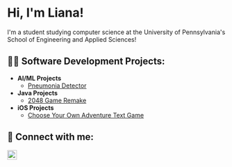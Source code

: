 <h1>Hi, I'm Liana!</h1>
I'm a student studying computer science at the University of Pennsylvania's School of Engineering and Applied Sciences!

<h2>👨‍💻 Software Development Projects:</h2>

- <b>AI/ML Projects</b>
  - [Pneumonia Detector](https://github.com/lianaxsv/lung-xray)
- <b>Java Projects</b>
  - [2048 Game Remake](https://github.com/lianaxsv/2048game)
- <b>iOS Projects</b>
  - [Choose Your Own Adventure Text Game](https://github.com/lianaxsv/Choose-Your-Own-Adventure-Game)

<h2> 🤳 Connect with me:</h2>

[<img align="left" alt="Liana Veerasamy | LinkedIn" width="22px" src="https://cdn.jsdelivr.net/npm/simple-icons@v3/icons/linkedin.svg" />][linkedin]

[linkedin]: https://linkedin.com/in/liana-veerasamy
